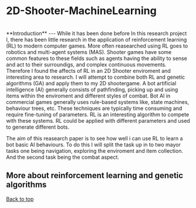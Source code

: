 # 2D-Shooter-MachineLearning
<br>
**Introduction**
---
While it has been done before In this research project I, there has been little research in the application of
reinforcement learning (RL) to modern computer games. More often reasearched using RL goes to robotics and multi-agent systems (MAS). 
Shooter games have some common features to these fields such as agents having the ability to sense and act to their
surroundigs, and complex continuous movements.
Therefore I found the affects of RL in an 2D Shooter enviroment and interesting area to research.
I will attempt to combine both RL and genetic algorithms (GA) and apply them to my 2D shootergame.
A bot artificial intelligence (AI) generally consists of pathfinding, picking up and using items within 
the enviroment and different styles of combat.
Bot AI in commercial games generally uses rule-based systems like, state machines, behaviour trees, etc. These
techniques are typically time consuming and require fine-tuning of parameters. RL is an interesting algorithm to compete with these systems.
RL could be applied with different parameters and used to generate different bots.

The aim of this reasearch paper is to see how well i can use RL to learn a bot basic AI behaviours. 
To do this I will split the task up in to two mayor tasks one being navigation, exploring the enviroment and item collection.
And the second task being the combat aspect.

**More about reinforcement learning and genetic algorithms**
---


[Back to top](#readme)

